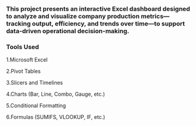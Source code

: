 ### This project presents an interactive Excel dashboard designed to analyze and visualize company production metrics— tracking output, efficiency, and trends over time—to support data-driven operational decision-making.

### Tools Used

1.Microsoft Excel

2.Pivot Tables

3.Slicers and Timelines

4.Charts (Bar, Line, Combo, Gauge, etc.)

5.Conditional Formatting

6.Formulas (SUMIFS, VLOOKUP, IF, etc.)
